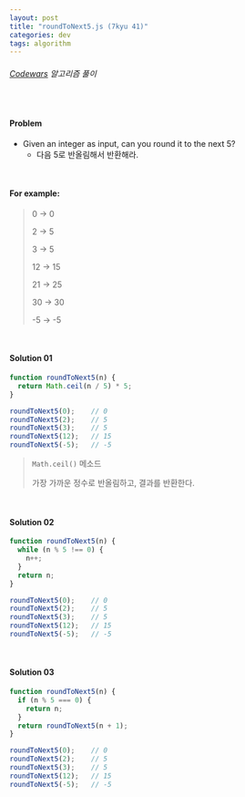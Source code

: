 ```yaml
---
layout: post
title: "roundToNext5.js (7kyu 41)"
categories: dev
tags: algorithm
---
```


###### [Codewars](https://www.codewars.com) 알고리즘 풀이

<br>

#### Problem

- Given an integer as input, can you round it to the next 5?
  - 다음 5로 반올림해서 반환해라.

<br>

#### For example:

> 0 -> 0
>
> 2 -> 5
>
> 3 -> 5
>
> 12 -> 15
>
> 21 -> 25
>
> 30 -> 30
>
> -5 -> -5

<br>

#### Solution 01

```js
function roundToNext5(n) {
  return Math.ceil(n / 5) * 5;
}

roundToNext5(0);	// 0
roundToNext5(2);	// 5
roundToNext5(3);	// 5
roundToNext5(12);	// 15
roundToNext5(-5);	// -5
```

> `Math.ceil()` 메소드
>
> 가장 가까운 정수로 반올림하고, 결과를 반환한다.

<br>

#### Solution 02

```js
function roundToNext5(n) {
  while (n % 5 !== 0) {
    n++;
  }
  return n;
}

roundToNext5(0);	// 0
roundToNext5(2);	// 5
roundToNext5(3);	// 5
roundToNext5(12);	// 15
roundToNext5(-5);	// -5
```

<br>

#### Solution 03

```js
function roundToNext5(n) {
  if (n % 5 === 0) {
    return n;
  }
  return roundToNext5(n + 1);
}

roundToNext5(0);	// 0
roundToNext5(2);	// 5
roundToNext5(3);	// 5
roundToNext5(12);	// 15
roundToNext5(-5);	// -5
```

<br>